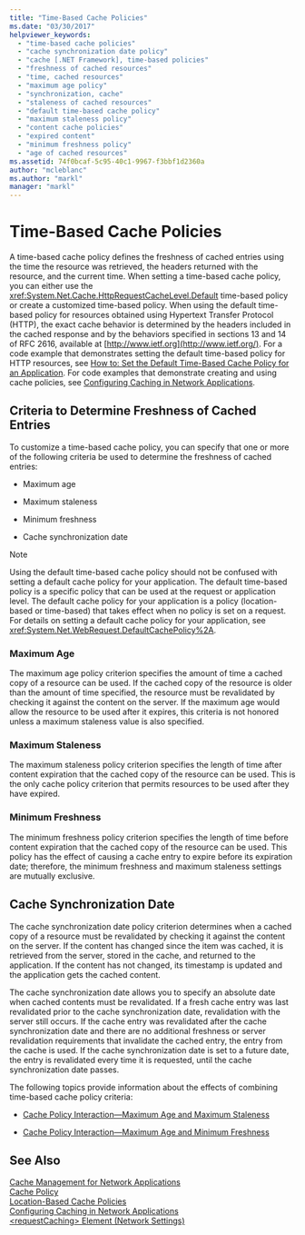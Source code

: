 ```yaml
---
title: "Time-Based Cache Policies"
ms.date: "03/30/2017"
helpviewer_keywords: 
  - "time-based cache policies"
  - "cache synchronization date policy"
  - "cache [.NET Framework], time-based policies"
  - "freshness of cached resources"
  - "time, cached resources"
  - "maximum age policy"
  - "synchronization, cache"
  - "staleness of cached resources"
  - "default time-based cache policy"
  - "maximum staleness policy"
  - "content cache policies"
  - "expired content"
  - "minimum freshness policy"
  - "age of cached resources"
ms.assetid: 74f0bcaf-5c95-40c1-9967-f3bbf1d2360a
author: "mcleblanc"
ms.author: "markl"
manager: "markl"
---
```

# Time-Based Cache Policies
A time-based cache policy defines the freshness of cached entries using the time the resource was retrieved, the headers returned with the resource, and the current time. When setting a time-based cache policy, you can either use the <xref:System.Net.Cache.HttpRequestCacheLevel.Default> time-based policy or create a customized time-based policy. When using the default time-based policy for resources obtained using Hypertext Transfer Protocol (HTTP), the exact cache behavior is determined by the headers included in the cached response and by the behaviors specified in sections 13 and 14 of RFC 2616, available at [http://www.ietf.org](http://www.ietf.org/). For a code example that demonstrates setting the default time-based policy for HTTP resources, see [How to: Set the Default Time-Based Cache Policy for an Application](../../../docs/framework/network-programming/how-to-set-the-default-time-based-cache-policy-for-an-application.md). For code examples that demonstrate creating and using cache policies, see [Configuring Caching in Network Applications](../../../docs/framework/network-programming/configuring-caching-in-network-applications.md).  
  
## Criteria to Determine Freshness of Cached Entries  
 To customize a time-based cache policy, you can specify that one or more of the following criteria be used to determine the freshness of cached entries:  
  
-   Maximum age  
  
-   Maximum staleness  
  
-   Minimum freshness  
  
-   Cache synchronization date  
  
> [!NOTE]
>  Using the default time-based cache policy should not be confused with setting a default cache policy for your application. The default time-based policy is a specific policy that can be used at the request or application level. The default cache policy for your application is a policy (location-based or time-based) that takes effect when no policy is set on a request. For details on setting a default cache policy for your application, see <xref:System.Net.WebRequest.DefaultCachePolicy%2A>.  
  
### Maximum Age  
 The maximum age policy criterion specifies the amount of time a cached copy of a resource can be used. If the cached copy of the resource is older than the amount of time specified, the resource must be revalidated by checking it against the content on the server. If the maximum age would allow the resource to be used after it expires, this criteria is not honored unless a maximum staleness value is also specified.  
  
### Maximum Staleness  
 The maximum staleness policy criterion specifies the length of time after content expiration that the cached copy of the resource can be used. This is the only cache policy criterion that permits resources to be used after they have expired.  
  
### Minimum Freshness  
 The minimum freshness policy criterion specifies the length of time before content expiration that the cached copy of the resource can be used. This policy has the effect of causing a cache entry to expire before its expiration date; therefore, the minimum freshness and maximum staleness settings are mutually exclusive.  
  
## Cache Synchronization Date  
 The cache synchronization date policy criterion determines when a cached copy of a resource must be revalidated by checking it against the content on the server. If the content has changed since the item was cached, it is retrieved from the server, stored in the cache, and returned to the application. If the content has not changed, its timestamp is updated and the application gets the cached content.  
  
 The cache synchronization date allows you to specify an absolute date when cached contents must be revalidated. If a fresh cache entry was last revalidated prior to the cache synchronization date, revalidation with the server still occurs. If the cache entry was revalidated after the cache synchronization date and there are no additional freshness or server revalidation requirements that invalidate the cached entry, the entry from the cache is used. If the cache synchronization date is set to a future date, the entry is revalidated every time it is requested, until the cache synchronization date passes.  
  
 The following topics provide information about the effects of combining time-based cache policy criteria:  
  
-   [Cache Policy Interaction—Maximum Age and Maximum Staleness](../../../docs/framework/network-programming/cache-policy-interaction-maximum-age-and-maximum-staleness.md)  
  
-   [Cache Policy Interaction—Maximum Age and Minimum Freshness](../../../docs/framework/network-programming/cache-policy-interaction-maximum-age-and-minimum-freshness.md)  
  
## See Also  
 [Cache Management for Network Applications](../../../docs/framework/network-programming/cache-management-for-network-applications.md)  
 [Cache Policy](../../../docs/framework/network-programming/cache-policy.md)  
 [Location-Based Cache Policies](../../../docs/framework/network-programming/location-based-cache-policies.md)  
 [Configuring Caching in Network Applications](../../../docs/framework/network-programming/configuring-caching-in-network-applications.md)  
 [\<requestCaching> Element (Network Settings)](../../../docs/framework/configure-apps/file-schema/network/requestcaching-element-network-settings.md)
